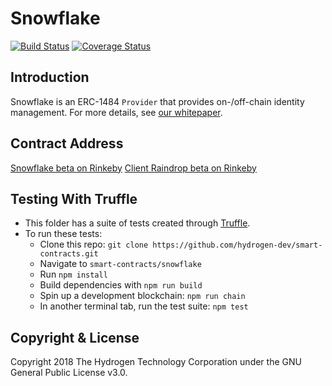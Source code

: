 # Snowflake
[![Build Status](https://travis-ci.org/hydrogen-dev/smart-contracts.svg?branch=master)](https://travis-ci.org/hydrogen-dev/smart-contracts)
[![Coverage Status](https://coveralls.io/repos/github/hydrogen-dev/smart-contracts/badge.svg?branch=master)](https://coveralls.io/github/hydrogen-dev/smart-contracts?branch=master)

## Introduction
Snowflake is an ERC-1484 `Provider` that provides on-/off-chain identity management. For more details, see [our whitepaper](https://github.com/hydrogen-dev/hydro-docs/tree/master/Snowflake).

## Contract Address
[Snowflake beta on Rinkeby](https://rinkeby.etherscan.io/address/0x7EdA95f86D49ac97D2142Cb3903915835160efEe)
[Client Raindrop beta on Rinkeby](https://rinkeby.etherscan.io/address/0x7EdA95f86D49ac97D2142Cb3903915835160efEe)

## Testing With Truffle
- This folder has a suite of tests created through [Truffle](https://github.com/trufflesuite/truffle).
- To run these tests:
  - Clone this repo: `git clone https://github.com/hydrogen-dev/smart-contracts.git`
  - Navigate to `smart-contracts/snowflake`
  - Run `npm install`
  - Build dependencies with `npm run build`
  - Spin up a development blockchain: `npm run chain`
  - In another terminal tab, run the test suite: `npm test`

## Copyright & License
Copyright 2018 The Hydrogen Technology Corporation under the GNU General Public License v3.0.
